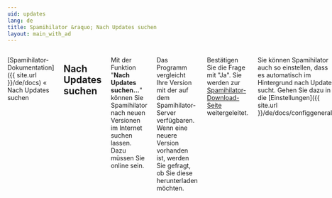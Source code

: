 ```yaml
---
uid: updates
lang: de
title: Spamihilator &raquo; Nach Updates suchen
layout: main_with_ad
---
```


<div class="row">
<div class="twelve columns" markdown="1">

[Spamihilator-Dokumentation]({{ site.url }}/de/docs) &laquo; Nach Updates suchen

## Nach Updates suchen

Mit der Funktion "**Nach Updates suchen...**" können Sie Spamihilator nach neuen Versionen im Internet suchen lassen. Dazu müssen Sie online sein.

Das Programm vergleicht Ihre Version mit der auf dem Spamihilator-Server verfügbaren. Wenn eine neuere Version vorhanden ist, werden Sie gefragt, ob Sie diese herunterladen möchten.

Bestätigen Sie die Frage mit "Ja". Sie werden zur [Spamihilator-Download-Seite](http://www.spamihilator.com/download) weitergeleitet.

Sie können Spamihilator auch so einstellen, dass es automatisch im Hintergrund nach Updates sucht. Gehen Sie dazu in die [Einstellungen]({{ site.url }}/de/docs/configgeneral).

</div>
</div>
